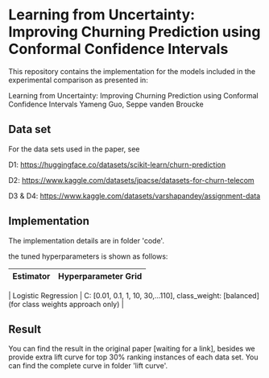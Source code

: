 # Learning from Uncertainty: Improving Churning Prediction using Conformal Confidence Intervals


This repository contains the implementation for the models included in the experimental comparison as presented in:

Learning from Uncertainty: Improving Churning Prediction using Conformal Confidence Intervals Yameng Guo, Seppe vanden Broucke

## Data set 

For the data sets used in the paper, see

D1: https://huggingface.co/datasets/scikit-learn/churn-prediction

D2: https://www.kaggle.com/datasets/jpacse/datasets-for-churn-telecom

D3 & D4: https://www.kaggle.com/datasets/varshapandey/assignment-data 

## Implementation 
The implementation details are in folder 'code'.

the tuned hyperparameters is shown as follows:

| Estimator |  Hyperparameter Grid |
| --- | --- |

| Logistic Regression  |  C: [0.01, 0.1, 1, 10, 30,...110], class_weight: [balanced] (for class weights approach only)  |

## Result
You can find the result in the original paper [waiting for a link], besides we provide extra lift curve for top 30% ranking instances of each data set. You can find the complete curve in folder 'lift curve'.

